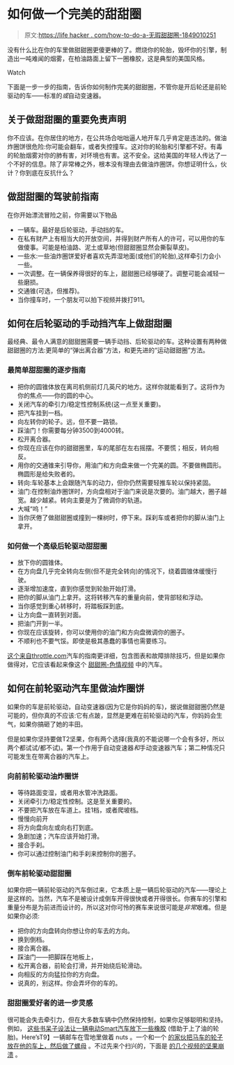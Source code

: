 # 如何做一个完美的甜甜圈

> 原文:[https://life hacker . com/how-to-do-a-无瑕甜甜圈-1849010251](https://lifehacker.com/how-to-do-a-flawless-donut-1849010251)

没有什么比在你的车里做甜甜圈更傻更棒的了。燃烧你的轮胎，毁坏你的引擎，制造出一吨难闻的烟雾，在柏油路面上留下一圈橡胶，这是典型的美国风格。

Watch

下面是一步一步的指南，告诉你如何制作完美的甜甜圈，不管你是开后轮还是前轮驱动的车——标准的*或*自动变速器。

## 关于做甜甜圈的重要免责声明

你不应该。在你居住的地方，在公共场合咄咄逼人地开车几乎肯定是违法的。做油炸圈饼很危险:你可能会翻车，或者失控撞车。这对你的轮胎和引擎都不好。有毒的轮胎烟雾对你的肺有害，对环境也有害。这不安全。这给美国的年轻人传达了一个不好的信息。除了非常棒之外，根本没有理由去做油炸圈饼。你想证明什么，伙计？你到底在反抗什么？

## **做甜甜圈的驾驶前指南**

在你开始漂流冒险之前，你需要以下物品

*   一辆车。最好是后轮驱动，手动挡的车。
*   在私有财产上有相当大的开放空间，并得到财产所有人的许可，可以用你的车做傻事。可能是柏油路、泥土或草地(但甜甜圈显然会撕裂草皮)。
*   一些水:一些油炸圈饼爱好者喜欢先弄湿地面(或他们的轮胎),这样牵引力会小一些。
*   一次调整。在一辆保养得很好的车上，甜甜圈已经够硬了。调整可能会减轻一些磨损。
*   交通锥(可选，但推荐)。
*   当你撞车时，一个朋友可以拍下视频并拨打911。

## **如何在后轮驱动的手动挡汽车上做甜甜圈**

最经典、最令人满意的甜甜圈需要一辆手动挡、后轮驱动的车。这种设置有两种做甜甜圈的方法:更简单的“弹出离合器”方法，和更先进的“运动甜甜圈”方法。

### **最简单甜甜圈的逐步指南**

*   把你的圆锥体放在离司机侧前灯几英尺的地方。这样你就能看到了。这将作为你的焦点——你的圆的中心。
*   关闭汽车的牵引力/稳定性控制系统(这一点至关重要)。
*   把汽车挂到一档。
*   向左转你的轮子。远，但不要一路锁。
*   踩油门！你需要每分钟3500到4000转。
*   松开离合器。
*   你现在应该在你的甜甜圈里，车的尾部在左右摇摆。不要慌；相反，转向相反。
*   用你的交通锥来引导你，用油门和方向盘来做一个完美的圆。不要做椭圆形。椭圆形是给失败者的。
*   转向:车轮基本上会跟随汽车的动力，但你仍然需要轻推车轮以保持紧固。
*   油门:在控制油炸圈饼时，方向盘相对于油门来说是次要的。油门越大，圈子越宽。越少越紧。转向主要是为了微调你的轨道。
*   大喊“呜！”
*   当你厌倦了做甜甜圈或撞到一棵树时，停下来。踩刹车或者把你的脚从油门上拿开。

### **如何做一个高级后轮驱动甜甜圈**

*   放下你的圆锥体。
*   在方向盘几乎完全转向左侧(但不是完全转向)的情况下，绕着圆锥体缓慢行驶。
*   逐渐增加速度，直到你感觉到轮胎开始打滑。
*   把你的脚从油门上拿开。这将转移汽车的重量向前，使背部轻和浮动。
*   当你感觉到重心转移时，将踏板踩到底。
*   让方向盘一直转到对面。
*   把油门开到一半。
*   你现在应该旋转，你可以使用你的油门和方向盘微调你的圈子。
*   不顺利也不要气馁。即使是极其愚蠢的事情也需要练习。

[这个来自throttle.com](https://www.carthrottle.com/post/aj73b9g/)汽车的指南更详细，包含图表和故障排除技巧，但是如果你做得对，它应该看起来像这个 [甜甜圈-色情视频](http://If%20you%E2%80%99re%20doing%20it%20right%20it%20looks%20like%20this%20Doughnut%20porn%20video.%20https://www.youtube.com/watch?v=8rFNRri8-TI) 中的汽车。

## **如何在前轮驱动汽车里做油炸圈饼**

如果你的车是前轮驱动，自动变速器(因为它是你妈妈的车)，据说做甜甜圈仍然是可能的，但你真的不应该:它有点跛，显然是更难在前轮驱动的汽车，你妈妈会生气，如果你搞砸了她的丰田。

但是如果你坚持要做T2坚果，你有两个选择(我真的不能说哪一个会有多好，所以两个都试试/都不试)。第一个作用于自动变速器*和*手动变速器汽车；第二种情况只可能发生在带离合器的汽车上。

### 向前前轮驱动油炸圈饼

*   等待路面变湿，或者用水管冲洗路面。
*   关闭牵引力/稳定性控制。这是至关重要的。
*   不要把汽车放在车道上。挂1档，或者爬坡档。
*   慢慢向前开
*   将方向盘向左或向右打到底。
*   急剧加速；汽车应该开始打滑。
*   接合手刹。
*   你可以通过控制油门和手刹来控制你的圈子。

### **倒车前轮驱动甜甜圈**

如果你把一辆前轮驱动的汽车倒过来，它本质上是一辆后轮驱动的汽车——理论上是这样的。当然，汽车不是被设计成倒车开得很快或者开得很长。你赛车的引擎和重量分布是为前进而设计的，所以这对你可怜的赛车来说很可能是*非常*艰难。但是如果你必须:

*   把你的方向盘转向你想让你的车去的方向。
*   换到倒档。
*   接合离合器。
*   踩油门——把脚踩在地板上，
*   松开离合器，前轮会打滑，并开始绕后轮滑动。
*   向相反的方向猛拉你的方向盘。
*   说真的，别这样。你会弄坏你的车的。

### **甜甜圈爱好者的进一步灵感**

很可能会失去牵引力，但在大多数车辆中仍然保持控制，如果你足够聪明和坚持。例如， [这些书呆子设法让一辆电动Smart汽车放下一些橡胶](https://www.youtube.com/watch?v=lvIfTDeolHY) (借助于上了油的轮胎)。Here’sT9】一辆邮车在雪地里做着 nuts 。一个和一个 [的家伙把马车的轮子放在他的车上，然后做了螺母](https://www.youtube.com/watch?v=2SRLBQ8trhk) 。不过先来个扫兴的，下面是 [的几个视频](https://www.youtube.com/watch?v=umMmtjfyvGc)[的坚果](https://www.youtube.com/watch?v=34GoWVM6kdI)[崩溃](https://www.youtube.com/shorts/spQsOWGyb6Q) 。